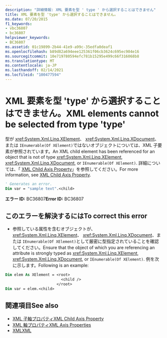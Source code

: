 ```yaml
---
description: "詳細情報: XML 要素を型 ' type ' から選択することはできません"
title: XML 要素を型 'type' から選択することはできません。
ms.date: 07/20/2015
f1_keywords:
- vbc36807
- bc36807
helpviewer_keywords:
- BC36807
ms.assetid: 01c19899-2b44-41e9-a99c-35edfa0deaf1
ms.openlocfilehash: b89d82a694eee125361f06cb3624c695ec904e16
ms.sourcegitcommit: 10e719780594efc781b15295e499c66f316068b8
ms.translationtype: MT
ms.contentlocale: ja-JP
ms.lasthandoff: 02/14/2021
ms.locfileid: "100477594"
---
```

# <a name="xml-elements-cannot-be-selected-from-type-type"></a><span data-ttu-id="67c67-103">XML 要素を型 'type' から選択することはできません。</span><span class="sxs-lookup"><span data-stu-id="67c67-103">XML elements cannot be selected from type 'type'</span></span>

<span data-ttu-id="67c67-104">型が <xref:System.Xml.Linq.XElement>、 <xref:System.Xml.Linq.XDocument>、または `IEnumerable(Of XElement)`ではないオブジェクトについては、XML 子要素が参照されています。</span><span class="sxs-lookup"><span data-stu-id="67c67-104">An XML child element has been referenced for an object that is not of type <xref:System.Xml.Linq.XElement>, <xref:System.Xml.Linq.XDocument>, or `IEnumerable(Of XElement)`.</span></span> <span data-ttu-id="67c67-105">詳細については、「 [XML Child Axis Property](../language-reference/xml-axis/xml-child-axis-property.md)」を参照してください。</span><span class="sxs-lookup"><span data-stu-id="67c67-105">For more information, see [XML Child Axis Property](../language-reference/xml-axis/xml-child-axis-property.md).</span></span>  
  
```vb  
' Generates an error.  
Dim var = "sample text".<child>  
```  
  
 <span data-ttu-id="67c67-106">**エラー ID:** BC36807</span><span class="sxs-lookup"><span data-stu-id="67c67-106">**Error ID:** BC36807</span></span>  
  
## <a name="to-correct-this-error"></a><span data-ttu-id="67c67-107">このエラーを解決するには</span><span class="sxs-lookup"><span data-stu-id="67c67-107">To correct this error</span></span>  
  
- <span data-ttu-id="67c67-108">参照している属性を含むオブジェクトが、 <xref:System.Xml.Linq.XElement>、 <xref:System.Xml.Linq.XDocument>、または `IEnumerable(Of XElement)`として厳密に型指定されていることを確認してください。</span><span class="sxs-lookup"><span data-stu-id="67c67-108">Ensure that the object of which you are referencing an attribute is strongly typed as <xref:System.Xml.Linq.XElement>, <xref:System.Xml.Linq.XDocument>, or `IEnumerable(Of XElement)`.</span></span> <span data-ttu-id="67c67-109">例を次に示します。</span><span class="sxs-lookup"><span data-stu-id="67c67-109">Following is an example:</span></span>  
  
```vb  
Dim elem As XElement = <root>  
                         <child />  
                       </root>  
Dim var = elem.<child>  
```  
  
## <a name="see-also"></a><span data-ttu-id="67c67-110">関連項目</span><span class="sxs-lookup"><span data-stu-id="67c67-110">See also</span></span>

- [<span data-ttu-id="67c67-111">XML 子軸プロパティ</span><span class="sxs-lookup"><span data-stu-id="67c67-111">XML Child Axis Property</span></span>](../language-reference/xml-axis/xml-child-axis-property.md)
- [<span data-ttu-id="67c67-112">XML 軸プロパティ</span><span class="sxs-lookup"><span data-stu-id="67c67-112">XML Axis Properties</span></span>](../language-reference/xml-axis/index.md)
- [<span data-ttu-id="67c67-113">XML</span><span class="sxs-lookup"><span data-stu-id="67c67-113">XML</span></span>](../programming-guide/language-features/xml/index.md)
